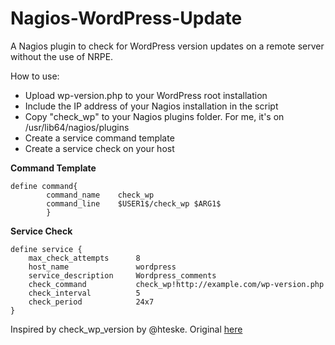 Nagios-WordPress-Update
===============

A Nagios plugin to check for WordPress version updates on a remote server without the use of NRPE.

How to use:

- Upload wp-version.php to your WordPress root installation
- Include the IP address of your Nagios installation in the script
- Copy "check_wp" to your Nagios plugins folder. For me, it's on /usr/lib64/nagios/plugins
- Create a service command template
- Create a service check on your host

__Command Template__

	define command{
	        command_name    check_wp
	        command_line    $USER1$/check_wp $ARG1$
	        }

__Service Check__

	define service {
        max_check_attempts      8
        host_name               wordpress
        service_description     Wordpress_comments
        check_command           check_wp!http://example.com/wp-version.php
        check_interval          5
        check_period            24x7
	}

Inspired by check\_wp\_version by @hteske. Original [here](http://exchange.nagios.org/directory/Plugins/CMS-and-Blog-Software/Wordpress/check_wp_version/details)
